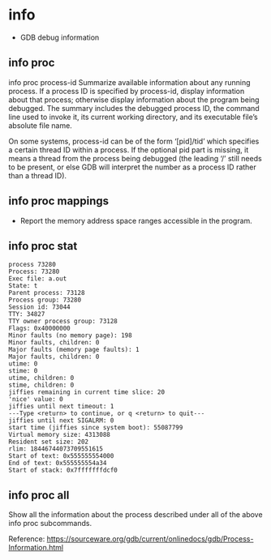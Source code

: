 # info
- GDB debug information
## info proc
info proc process-id
Summarize available information about any running process. If a process ID is specified by process-id, display information about that process; otherwise display information about the program being debugged. The summary includes the debugged process ID, the command line used to invoke it, its current working directory, and its executable file’s absolute file name.

On some systems, process-id can be of the form ‘[pid]/tid’ which specifies a certain thread ID within a process. If the optional pid part is missing, it means a thread from the process being debugged (the leading ‘/’ still needs to be present, or else GDB will interpret the number as a process ID rather than a thread ID).

## info proc mappings
- Report the memory address space ranges accessible in the program.

## info proc stat

```shell
process 73280
Process: 73280
Exec file: a.out
State: t
Parent process: 73128
Process group: 73280
Session id: 73044
TTY: 34827
TTY owner process group: 73128
Flags: 0x40000000
Minor faults (no memory page): 198
Minor faults, children: 0
Major faults (memory page faults): 1
Major faults, children: 0
utime: 0
stime: 0
utime, children: 0
stime, children: 0
jiffies remaining in current time slice: 20
'nice' value: 0
jiffies until next timeout: 1
---Type <return> to continue, or q <return> to quit---
jiffies until next SIGALRM: 0
start time (jiffies since system boot): 55087799
Virtual memory size: 4313088
Resident set size: 202
rlim: 18446744073709551615
Start of text: 0x555555554000
End of text: 0x555555554a34
Start of stack: 0x7fffffffdcf0
```

## info proc all
Show all the information about the process described under all of the above info proc subcommands.

Reference:
https://sourceware.org/gdb/current/onlinedocs/gdb/Process-Information.html
